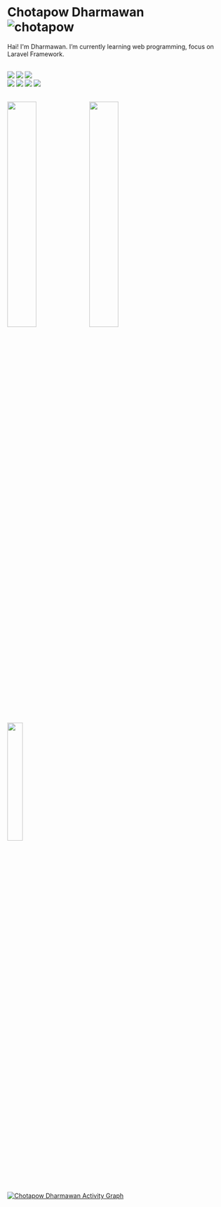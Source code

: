 <h1 align="left">
  <b>Chotapow Dharmawan</b><br>
  <img src="https://komarev.com/ghpvc/?username=chotapow&label=Profile%20Views&color=0e75b6&style=flat" alt="chotapow" />
</h1>

Hai! I'm Dharmawan. I’m currently learning web programming, focus on Laravel Framework.

<br>

<div align="left">
  <img src="https://img.shields.io/badge/-Javascript-000?style=for-the-badge&logo=javascript&color=151515&logoColor=000&labelColor=f28a00">
  <img src="https://img.shields.io/badge/-Laravel-000?style=for-the-badge&logo=laravel&color=151515&logoColor=000&labelColor=f28a00">
  <img src="https://img.shields.io/badge/-PHP-000?style=for-the-badge&logo=php&color=151515&logoColor=000&labelColor=f28a00">
</div>

<div align="left">
  <img src="https://img.shields.io/badge/-HTML-000?style=for-the-badge&logo=html5&color=151515&logoColor=000&labelColor=f28a00">
  <img src="https://img.shields.io/badge/-CSS-000?style=for-the-badge&logo=css3&color=151515&logoColor=000&labelColor=f28a00">
  <img src="https://img.shields.io/badge/-Bootstrap-000?style=for-the-badge&logo=bootstrap&color=151515&logoColor=000&labelColor=f28a00">
  <img src="https://img.shields.io/badge/-Tailwind-000?style=for-the-badge&logo=tailwindcss&color=151515&logoColor=000&labelColor=f28a00">
</div>

<br>

<p align="left">
  <img width="36.3%" src="https://github-readme-stats.vercel.app/api?username=chotapow&show_icons=true&theme=gruvbox&hide_border=true" />
    <img width="36.3%" src="https://github-readme-streak-stats.herokuapp.com/?user=chotapow&theme=gruvbox&hide_border=true" />
	  <img width="26.3%"  src="https://github-readme-stats-eight-theta.vercel.app/api/top-langs/?username=chotapow&layout=compact&langs_count=8&theme=gruvbox&hide_border=true"/>
  </a>
</p>

<br>

[![Chotapow Dharmawan Activity Graph](https://activity-graph.herokuapp.com/graph?username=chotapow&custom_title=Chotapow%20Contribution%20Graph&theme=gruvbox&bg_color=282828&hide_border=true&line=d1a01f&point=c58545)](https://abhigyantrips.dev)
<br>

 





